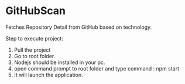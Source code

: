 # GitHubScan
Fetches Repository Detail from GitHub based on technology.

Step to execute project:
1) Pull the project
2) Go to root folder.
3) Nodejs should be installed in your pc.
4) open command prompt to root folder and type command : npm start
5) It will launch the application.

